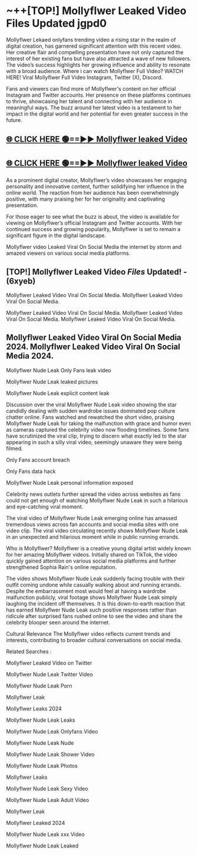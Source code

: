 # ~++[TOP!] Mollyflwer Leaked Video Files Updated jgpd0

 Mollyflwer Lekaed onlyfans trending video a rising star in the realm of digital creation, has garnered significant attention with this recent video. Her creative flair and compelling presentation have not only captured the interest of her existing fans but have also attracted a wave of new followers. The video’s success highlights her growing influence and ability to resonate with a broad audience.
Where i can watch  Mollyflwer Full Video? WATCH HERE! Viral  Mollyflwer Full Video Instagram, Twitter (X), Discord.


Fans and viewers can find more of  Mollyflwer's content on her official Instagram and Twitter accounts. Her presence on these platforms continues to thrive, showcasing her talent and connecting with her audience in meaningful ways. The buzz around her latest video is a testament to her impact in the digital world and her potential for even greater success in the future.


## [🌐 CLICK HERE 🟢==►►  Mollyflwer leaked Video ](https://onlyclips.site?title=Mollyflwer&ref=git)

## [🌐 CLICK HERE 🟢==►►  Mollyflwer leaked Video ](https://onlyclips.site?title=Mollyflwer&ref=git)


As a prominent digital creator,  Mollyflwer’s video showcases her engaging personality and innovative content, further solidifying her influence in the online world. The reaction from her audience has been overwhelmingly positive, with many praising her for her originality and captivating presentation.

For those eager to see what the buzz is about, the video is available for viewing on  Mollyflwer’s official Instagram and Twitter accounts. With her continued success and growing popularity,  Mollyflwer is set to remain a significant figure in the digital landscape.


  Mollyflwer video Leaked Viral On Social Media the internet by storm and amazed viewers on various social media platforms.


## [TOP!]  Mollyflwer Leaked Video *Files* Updated! - (6xyeb) 

 Mollyflwer Leaked Video Viral On Social Media. Mollyflwer Leaked Video Viral On Social Media.

 Mollyflwer Leaked Video Viral On Social Media. Mollyflwer Leaked Video Viral On Social Media. Mollyflwer Leaked Video Viral On Social Media.


##  Mollyflwer Leaked Video Viral On Social Media 2024. Mollyflwer Leaked Video Viral On Social Media 2024.
 Mollyflwer Nude Leak Only Fans leak video

 Mollyflwer Nude Leak leaked pictures

 Mollyflwer Nude Leak explicit content leak

Discussion over the viral  Mollyflwer Nude Leak video showing the star candidly dealing with sudden wardrobe issues dominated pop culture chatter online. Fans watched and rewatched the short video, praising  Mollyflwer Nude Leak for taking the malfunction with grace and humor even as cameras captured the celebrity video now flooding timelines. Some fans have scrutinized the viral clip, trying to discern what exactly led to the star appearing in such a silly viral video, seemingly unaware they were being filmed.


Only Fans account breach

Only Fans data hack

 Mollyflwer Nude Leak personal information exposed

Celebrity news outlets further spread the video across websites as fans could not get enough of watching  Mollyflwer Nude Leak in such a hilarious and eye-catching viral moment.


The viral video of  Mollyflwer Nude Leak emerging online has amassed tremendous views across fan accounts and social media sites with one video clip. The viral video circulating recently shows  Mollyflwer Nude Leak in an unexpected and hilarious moment while in public running errands.


Who is  Mollyflwer?  Mollyflwer is a creative young digital artist widely known for her amazing  Mollyflwer videos. Initially shared on TikTok, the video quickly gained attention on various social media platforms and further strengthened Sophia Rain's online reputation.

The video shows  Mollyflwer Nude Leak suddenly facing trouble with their outfit coming undone while casually walking about and running errands. Despite the embarrassment most would feel at having a wardrobe malfunction publicly, viral footage shows  Mollyflwer Nude Leak simply laughing the incident off themselves. It is this down-to-earth reaction that has earned  Mollyflwer Nude Leak such positive responses rather than ridicule after surprised fans rushed online to see the video and share the celebrity blooper seen around the internet.

Cultural Relevance The  Mollyflwer video reflects current trends and interests, contributing to broader cultural conversations on social media.

Related Searches :

 Mollyflwer Leaked Video on Twitter

 Mollyflwer Nude Leak Twitter Video

 Mollyflwer Nude Leak Porn

 Mollyflwer Leak 

 Mollyflwer Leaks 2024

 Mollyflwer Nude Leak Leaks

 Mollyflwer Nude Leak Onlyfans Video

 Mollyflwer Nude Leak Nude

 Mollyflwer Nude Leak Shower Video

 Mollyflwer Nude Leak Photos

 Mollyflwer Leaks

 Mollyflwer Nude Leak Sexy Video

 Mollyflwer Nude Leak Adult Video

 Mollyflwer Leak

 Mollyflwer Leaked 2024

 Mollyflwer Nude Leak xxx Video

 Mollyflwer Nude Leak Leaked